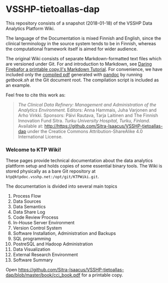 # VSSHP-tietoallas-dap

This repository consists of a snapshot (2018-01-18) of the 
VSSHP Data Analytics Platform Wiki.

The language of the Documentation is mixed Finnish and English, since
the clinical terminology in the source system tends to be in Finnish,
whereas the computational framework itself is aimed for wider
audience.

The original Wiki consists of separate Markdown-formatted text files
which are versioned under Git. For and introduction to Markdown, see
[Daring Firebafor a printable copy.ll's Markdown
Tutorial](https://daringfireball.net/projects/markdown/). For
convenience, we have included only the [compiled
pdf](https://github.com/Sitra-Isaacus/VSSHP-tietoallas-dap/raw/master/book/cci_book.pdf)
generated with [pandoc](http://pandoc.org/) by running *getbook.sh* at
the Git document root. The compilation script is included as an example.

Feel free to cite this work as:

> *The Clinical Data Refinery: Management and Administration of the
> Analytics Environment.* Editors: Anna Hammais, Juha Varjonen and
> Arho Virkki. Sponsors: Päivi Rautava, Tarja Laitinen and The Finnish
> Innovation Fund Sitra. *Turku University Hospital, Turku, Finland.*
> Available at:
> <http://https://github.com/Sitra-Isaacus/VSSHP-tietoallas-dap> under
> the Creatice Commons Attribution-ShareAlike 4.0 International
> License. 


### Welcome to KTP Wiki!

These pages provide technical documentation about the data analytics
plattform setup and holds copies of some essential binary tools. The
Wiki is stored physically as a bare Git repository at
`ktp@ktpdoc.vsshp.net:/opt/git/KTPWiki.git`. 

The documentation is divided into several main topics

1.  Process Flow
2.  Data Sources
3.  Data Semantics
4.  Data Share Log
5.  Code Review Process
6.  In-House Server Environment
7.  Version Control System
8.  Software Installation, Administration and Backups
9.  SQL programming
10. PostreSQL and Hadoop Administration
11. Data Visualization
12. External Research Environment
13. Software Summary

Open <https://github.com/Sitra-Isaacus/VSSHP-tietoallas-dap/blob/master/book/cci_book.pdf>
for a printable copy.
